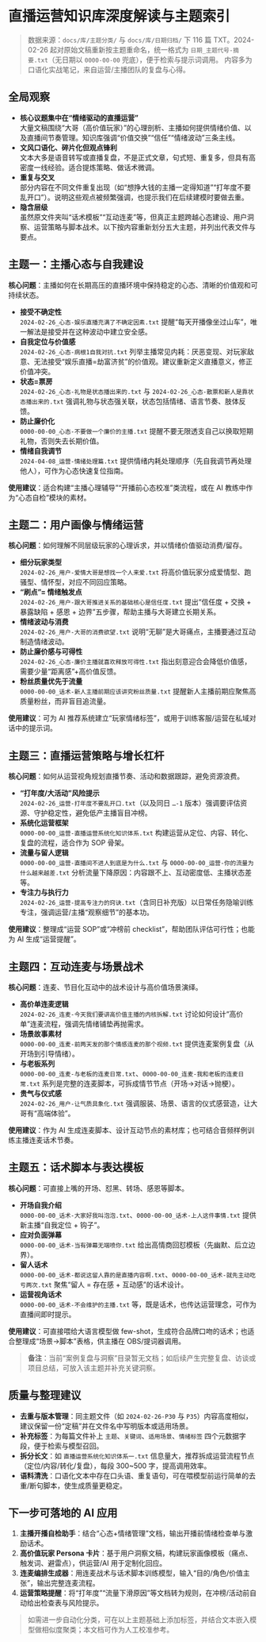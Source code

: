 # 直播运营知识库深度解读与主题索引

> 数据来源：`docs/库/主题分类/` 与 `docs/库/日期归档/` 下 116 篇 TXT。2024-02-26 起对原始文稿重新按主题重命名，统一格式为 `日期_主题代号-摘要.txt`（无日期以 `0000-00-00` 兜底），便于检索与提示词调用。
> 内容多为口语化实战笔记，来自运营/主播团队的复盘与心得。

## 全局观察

- **核心议题集中在“情绪驱动的直播运营”**  
  大量文稿围绕“大哥（高价值玩家）”的心理剖析、主播如何提供情绪价值、以及直播间节奏管理。知识库强调“价值交换”“信任”“情绪波动”三条主线。
- **文风口语化、碎片化但观点锋利**  
  文本大多是语音转写或直播复盘，不是正式文章，句式短、重复多，但具有高密度一线经验。适合提炼策略、做话术微调。
- **重复与交叉**  
  部分内容在不同文件重复出现（如“想挣大钱的主播一定得知道”“打年度不要乱开口”）。说明这些观点被频繁强调，也提示我们在后续建模时要做去重。
- **隐含层级**  
  虽然原文件夹叫“话术模板”“互动连麦”等，但真正主题跨越心态建设、用户洞察、运营策略与脚本战术。以下按内容重新划分五大主题，并列出代表文件与要点。

## 主题一：主播心态与自我建设

**核心问题**：主播如何在长期高压的直播环境中保持稳定的心态、清晰的价值观和可持续状态。

- **接受不确定性**  
  `2024-02-26_心态-娱乐直播充满了不确定因素.txt` 提醒“每天开播像坐过山车”，唯一解法是接受并在这种波动中建立安全感。
- **自我定位与价值感**  
  `2024-02-26_心态-病根1自我对抗.txt` 列举主播常见内耗：厌恶变现、对玩家敌意、无法接受“娱乐直播=劫富济贫”的价值观。建议重新定义直播意义，修正价值冲突。
- **状态=票房**  
  `2024-02-26_心态-礼物是状态播出来的.txt` 与 `2024-02-26_心态-散票和新人是靠状态播出来的.txt` 强调礼物与状态强关联，状态包括情绪、语言节奏、肢体反馈。
- **防止廉价化**  
  `0000-00-00_心态-不要做一个廉价的主播.txt` 提醒不要无限透支自己以换取短期礼物，否则失去长期价值。
- **情绪自我调节**  
  `2024-04-08_运营-情绪处理篇.txt` 提供情绪内耗处理顺序（先自我调节再处理他人），可作为心态快速复位指南。

**使用建议**：适合构建“主播心理辅导”“开播前心态校准”类流程，或在 AI 教练中作为“心态自检”模块的素材。

## 主题二：用户画像与情绪运营

**核心问题**：如何理解不同层级玩家的心理诉求，并以情绪价值驱动消费/留存。

- **细分玩家类型**  
  `2024-02-26_用户-爱情大哥是想找一个人来爱.txt` 将高价值玩家分成爱情型、跑骚型、情怀型，对应不同回应策略。
- **“刷点”= 情绪触发点**  
  `2024-02-26_用户-跟大哥推进关系的基础核心是信任度.txt` 提出“信任度 + 交换 + 暴露缺陷 + 感恩 + 边界”五步骤，帮助主播与大哥建立长期关系。
- **情绪波动与消费**  
  `2024-02-26_用户-大哥的消费欲望.txt` 说明“无聊”是大哥痛点，主播要通过互动制造情绪波动。
- **防止廉价感与可得性**  
  `2024-02-26_心态-廉价主播就喜欢释放可得性.txt` 指出刻意迎合会降低价值感，需要少量“距离感”+高价值反馈。
- **粉丝质量优先于流量**  
  `0000-00-00_话术-新人主播前期应该讲究粉丝质量.txt` 提醒新人主播前期应聚焦高质量粉丝，而非盲目追流量。

**使用建议**：可为 AI 推荐系统建立“玩家情绪标签”，或用于训练客服/运营在私域对话中的提示词。

## 主题三：直播运营策略与增长杠杆

**核心问题**：如何从运营视角规划直播节奏、活动和数据跟踪，避免资源浪费。

- **“打年度/大活动”风险提示**  
  `2024-02-26_运营-打年度不要乱开口.txt`（以及同日 `…-1` 版本）强调要评估资源、守护稳定性，避免低产主播盲目冲榜。
- **系统化运营框架**  
  `0000-00-00_运营-直播运营系统化知识体系.txt` 构建运营从定位、内容、转化、复盘的流程，适合作为 SOP 骨架。
- **流量与留人逻辑**  
  `0000-00-00_运营-直播间不进人到底是为什么.txt` 与 `0000-00-00_运营-你的流量为什么越来越差.txt` 分析流量下降原因：内容跟不上、互动密度低、主播状态差等。
- **专注力与执行力**  
  `2024-02-26_运营-提高专注力的窍诀.txt`（含同日补充版）以日常任务隐喻训练专注，强调运营/主播“观察细节”的基本功。

**使用建议**：整理成“运营 SOP”或“冲榜前 checklist”，帮助团队评估可行性；也能为 AI 生成“运营提醒”。

## 主题四：互动连麦与场景战术

**核心问题**：连麦、节目化互动中的战术设计与高价值场景演绎。

- **高价单连麦逻辑**  
  `2024-02-26_连麦-今天我们要讲高价值主播的内核拆解.txt` 讨论如何设计“高价单”连麦流程，强调先情绪铺垫再抛需求。
- **场景故事素材**  
  `0000-00-00_连麦-前两天发的那个情感连麦的那个视频.txt` 提供连麦案例复盘（从开场到引导情绪）。
- **与老板系列**  
  `0000-00-00_连麦-与老板的连麦日常.txt`、`0000-00-00_连麦-我和老板的连麦日常.txt` 系列是完整的连麦脚本，可拆成情节节点（开场→对话→抛梗）。
- **贵气与仪式感**  
  `2024-02-26_用户-让气质具象化.txt` 强调服装、场景、语言的仪式感营造，让大哥有“高端体验”。

**使用建议**：作为 AI 生成连麦脚本、设计互动节点的素材库；也可结合音频样例训练主播连麦话术节奏。

## 主题五：话术脚本与表达模板

**核心问题**：可直接上嘴的开场、怼黑、转场、感恩等脚本。

- **开场自我介绍**  
  `0000-00-00_话术-大家好我叫泡泡.txt`、`0000-00-00_话术-上人这件事情.txt` 提供新主播“自我定位 + 钩子”。
- **应对负面弹幕**  
  `0000-00-00_话术-当有弹幕无端喷你.txt` 给出高情商回怼模板（先幽默、后立边界）。
- **留人话术**  
  `0000-00-00_话术-都说这留人靠的是直播内容啊.txt`、`0000-00-00_话术-就先主动吃亏两次.txt` 聚焦“留人 = 存在感 + 互动感”的话术设计。
- **运营视角话术**  
  `0000-00-00_话术-不会维护的主播.txt` 等，既是话术，也传达运营理念，可作为直播间即时提示。

**使用建议**：可直接喂给大语言模型做 few-shot，生成符合品牌口吻的话术；也适合整理成“场景→脚本”表格，供主播在 OBS/提词器调用。

> **备注**：当前“案例复盘与洞察”目录暂无文档；如后续产生完整复盘、访谈或项目总结，可放入该主题并补充关键洞察。

## 质量与整理建议

- **去重与版本管理**：同主题文件（如 `2024-02-26-P30` 与 `P35`）内容高度相似，建议保留一份“定稿”并在文件名中写明版本或适用场景。
- **补充标签**：为每篇文件补上 `主题`、`关键词`、`适用场景`、`情绪标签` 四个元数据字段，便于检索与模型召回。
- **拆分长文**：如 `直播运营系统化知识体系一.txt` 信息量大，推荐拆成运营流程节点（定位/内容/转化/复盘），每段 300~500 字，提高调用效率。
- **语料清洗**：口语化文本中存在口头语、重复语句，可在喂模型前运行简单的去重/断句脚本，使生成质量更稳定。

## 下一步可落地的 AI 应用

1. **主播开播自检助手**：结合“心态+情绪管理”文档，输出开播前情绪检查单与激励话术。
2. **高价值玩家 Persona 卡片**：基于用户洞察文稿，构建玩家画像模板（痛点、触发词、避雷点），供运营/AI 用于定制化回应。
3. **连麦编排生成器**：用连麦战术与话术脚本训练模型，输入“目的/角色/价值主张”，输出完整连麦流程。
4. **运营策略提醒**：将“打年度”“流量下滑原因”等文档转为规则，在冲榜/活动前自动给出检查表与风险提示。

> 如需进一步自动化分类，可在以上主题基础上添加标签，并结合文本嵌入模型做相似度聚类；本文档可作为人工校准参考。
